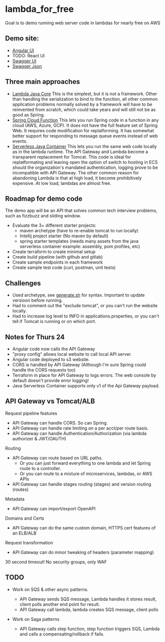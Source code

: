 # lambda_for_free
Goal is to demo running web server code in lambdas for nearly free on AWS

## Demo site:
- [Angular UI](http://lambda-for-free-asdf-ui.s3-website.us-east-2.amazonaws.com/)
- TODO: React UI
- [Swagger UI](http://lambda-for-free-asdf-ui.s3-website.us-east-2.amazonaws.com/swagger-ui.html)
- [Swagger Json](http://lambda-for-free-asdf-ui.s3-website.us-east-2.amazonaws.com/v3/api-docs)

## Three main approaches
- [Lambda Java Core](https://docs.aws.amazon.com/lambda/latest/dg/lambda-java.html) This is the simplest, but it is not a framework. Other than handling the serialization to bind to the function, all other common application problems normally solved by a framework will have to be reinvented from scratch, which could take years and will still not be as good as Spring.
- [Spring Cloud Function](https://docs.spring.io/spring-cloud-function/docs/current/reference/html/spring-cloud-function.html) This lets you run Spring code in a function in any cloud (AWS, Azure, GCP). It does not have the full feature set of Spring Web. It requires code modification for replatforming. It has somewhat better support for responding to message queue events instead of web events.
- [Serverless Java Container](https://github.com/aws/serverless-java-container/wiki/Quick-start---Spring-Boot3) This lets you run the same web code locally as in the lambda runtime. The API Gateway and Lambda become a transparent replacement for Tomcat. This code is ideal for replatformating and leaving open the option of switch to hosting in ECS should the organization's mandated authentication, logging prove to be incompatible with API Gateway. The other common reason for abandoning Lambda is that at high load, it become prohibitively expensive. At low load, lambdas are almost free.

## Roadmap for demo code
The demo app will be an API that solves common tech interview problems, such as fizzbuzz and sliding window.

- Evaluate the 3+ different starter projects:
  - maven archetype (have to re-enable tomcat to run locally)
  - Intellij project starter (No maven by default)
  - spring starter templates (needs many assets from the java serverless container example: assembly, pom profiles, etc)
- Create terraform to create minimal setup
- Create build pipeline (with github and gitlab)
- Create sample endpoints in each framework
- Create sample test code (curl, postman, unit tests)

## Challenges
- Used archetype, see [generate.sh](generate.sh) for syntax. Important to update versioon before running.
- Had to comment out the "exclude tomcat", or you can't run the website locally.
- Had to increase log level to INFO in applications.properties, or you can't tell if Tomcat is running or on which port.


## Notes for Thurs 24
- Angular code now calls the API Gateway
- "proxy config" allows local website to call local API server.
- Angular code deployed to s3 website.
- CORS is handled by API Gateway (Although I'm sure Spring could handle the CORS requests too)
- Terraform in place for API Gateway to logs errors. The web console by default doesn't provide error logging!
- Java Serverless Container supports only v1 of the Api Gateway payload.

## API Gateway vs Tomcat/ALB
Request pipeline features
- API Gateway can handle CORS. So can Spring.
- API Gateway can handle rate limiting on a per acct/per route basis.
- API Gateway can handle Authentication/Authorization (via lambda authorizer & JWT/OAUTH)

Routing
- API Gateway can route based on URL paths.
  - Or you can just forward everything to one lambda and let Spring route to a controller.
  - Or you can route to a mixture of microservices, lambdas, or AWS APIs
- API Gateway can handle stages routing (stages) and version routing (routes)

Metadata
- API Gateway can import/export OpenAPI

Domains and Certs
- API Gateway can do the same custom domain, HTTPS cert features of an ELB/ALB

Request transformation
- API Gateway can do minor tweaking of headers (parameter mapping)

30 second timeout!
No security groups, only WAF


## TODO
- Work on SQS & other async patterns.
  - API Gateway sends SQS message, Lambda handles it stores result, client polls another end point for result.
  - API Gateway call lambda, lambda creates SQS message, client polls

- Work on Saga patterns
  - API Gateway calls step function, step function triggers SQS, Lambda and calls a compensating/rollback if fails.